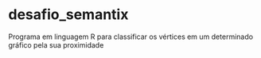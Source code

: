# desafio_semantix
Programa em linguagem R para classificar os vértices em um determinado gráfico pela sua proximidade
